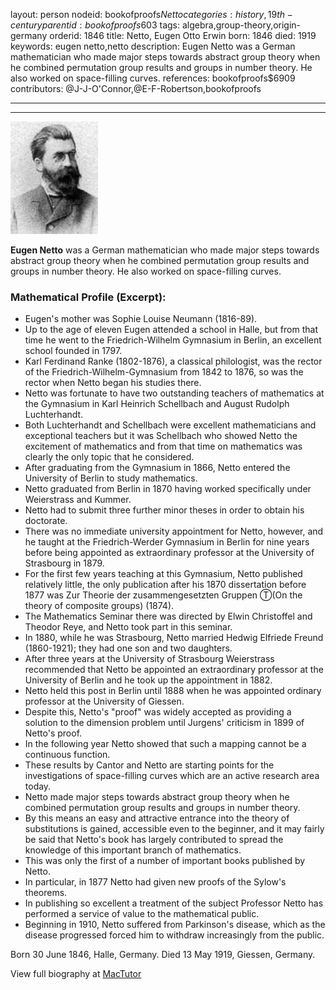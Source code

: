 layout: person
nodeid: bookofproofs$Netto
categories: history,19th-century
parentid: bookofproofs$603
tags: algebra,group-theory,origin-germany
orderid: 1846
title: Netto, Eugen Otto Erwin
born: 1846
died: 1919
keywords: eugen netto,netto
description: Eugen Netto was a German mathematician who made major steps towards abstract group theory when he combined permutation group results and groups in number theory. He also worked on space-filling curves.
references: bookofproofs$6909
contributors: @J-J-O'Connor,@E-F-Robertson,bookofproofs

---



---

![Netto.jpg](https://github.com/bookofproofs/bookofproofs.github.io/blob/main/_sources/_assets/images/portraits/Netto.jpg?raw=true)

**Eugen Netto** was a German mathematician who made major steps towards abstract group theory when he combined permutation group results and groups in number theory. He also worked on space-filling curves.

### Mathematical Profile (Excerpt):
* Eugen's mother was Sophie Louise Neumann (1816-89).
* Up to the age of eleven Eugen attended a school in Halle, but from that time he went to the Friedrich-Wilhelm Gymnasium in Berlin, an excellent school founded in 1797.
* Karl Ferdinand Ranke (1802-1876), a classical philologist, was the rector of the Friedrich-Wilhelm-Gymnasium from 1842 to 1876, so was the rector when Netto began his studies there.
* Netto was fortunate to have two outstanding teachers of mathematics at the Gymnasium in Karl Heinrich Schellbach and August Rudolph Luchterhandt.
* Both Luchterhandt and Schellbach were excellent mathematicians and exceptional teachers but it was Schellbach who showed Netto the excitement of mathematics and from that time on mathematics was clearly the only topic that he considered.
* After graduating from the Gymnasium in 1866, Netto entered the University of Berlin to study mathematics.
* Netto graduated from Berlin in 1870 having worked specifically under Weierstrass and Kummer.
* Netto had to submit three further minor theses in order to obtain his doctorate.
* There was no immediate university appointment for Netto, however, and he taught at the Friedrich-Werder Gymnasium in Berlin for nine years before being appointed as extraordinary professor at the University of Strasbourg in 1879.
* For the first few years teaching at this Gymnasium, Netto published relatively little, the only publication after his 1870 dissertation before 1877 was Zur Theorie der zusammengesetzten Gruppen Ⓣ(On the theory of composite groups) (1874).
* The Mathematics Seminar there was directed by Elwin Christoffel and Theodor Reye, and Netto took part in this seminar.
* In 1880, while he was Strasbourg, Netto married Hedwig Elfriede Freund (1860-1921); they had one son and two daughters.
* After three years at the University of Strasbourg Weierstrass recommended that Netto be appointed an extraordinary professor at the University of Berlin and he took up the appointment in 1882.
* Netto held this post in Berlin until 1888 when he was appointed ordinary professor at the University of Giessen.
* Despite this, Netto's "proof" was widely accepted as providing a solution to the dimension problem until Jurgens' criticism in 1899 of Netto's proof.
* In the following year Netto showed that such a mapping cannot be a continuous function.
* These results by Cantor and Netto are starting points for the investigations of space-filling curves which are an active research area today.
* Netto made major steps towards abstract group theory when he combined permutation group results and groups in number theory.
* By this means an easy and attractive entrance into the theory of substitutions is gained, accessible even to the beginner, and it may fairly be said that Netto's book has largely contributed to spread the knowledge of this important branch of mathematics.
* This was only the first of a number of important books published by Netto.
* In particular, in 1877 Netto had given new proofs of the Sylow's theorems.
* In publishing so excellent a treatment of the subject Professor Netto has performed a service of value to the mathematical public.
* Beginning in 1910, Netto suffered from Parkinson's disease, which as the disease progressed forced him to withdraw increasingly from the public.

Born 30 June 1846, Halle, Germany. Died 13 May 1919, Giessen, Germany.

View full biography at [MacTutor](https://mathshistory.st-andrews.ac.uk/Biographies/Netto/)
